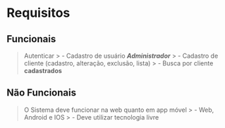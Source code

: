 # Requisitos

## Funcionais

>  Autenticar 
        > - Cadastro de usuário ***Administrador***
        > - Cadastro de cliente (cadastro, alteração, exclusão, lista)
        > - Busca por cliente __cadastrados__

## Não Funcionais

 > O Sistema deve funcionar na web quanto em app móvel
        > - Web, Android e IOS
        > - Deve utilizar tecnologia livre